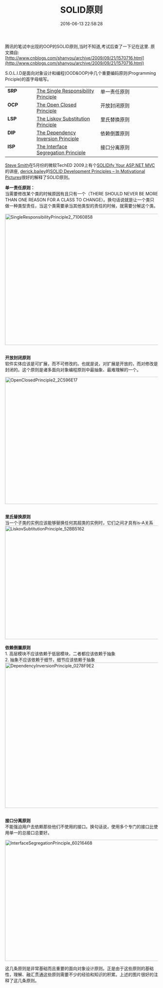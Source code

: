 ﻿---
layout: post
title: SOLID原则
date: 2016-06-13 22:58:28
tags: OOP
category: OOP
comments: true
---


腾讯的笔试中出现的OOP的SOLID原则,当时不知道,考试后查了一下记在这里.
原文摘自:[http://www.cnblogs.com/shanyou/archive/2009/09/21/1570716.html](http://www.cnblogs.com/shanyou/archive/2009/09/21/1570716.html)


<div id="cnblogs_post_body"><p>S.O.L.I.D是面向对象设计和编程(OOD&amp;OOP)中几个重要编码原则(Programming Priciple)的首字母缩写。</p>
<table border="0" cellspacing="0" cellpadding="2" width="809">
<tr>
<td valign="top" width="133"><strong>SRP</strong></td>
<td valign="top" width="299"><a href="http://www.objectmentor.com/resources/articles/srp.pdf">The Single Responsibility Principle </a><br /></td>
<td valign="top" width="375">单一责任原则</td></tr>
<tr>
<td valign="top" width="133"><strong>OCP</strong></td>
<td valign="top" width="299"><a href="http://www.objectmentor.com/resources/articles/ocp.pdf">The Open Closed Principle</a> <br /></td>
<td valign="top" width="375">开放封闭原则</td></tr>
<tr>
<td valign="top" width="133"><strong>LSP</strong></td>
<td valign="top" width="299"><a href="http://www.objectmentor.com/resources/articles/lsp.pdf">The Liskov Substitution Principle</a></td>
<td valign="top" width="375">里氏替换原则</td></tr>
<tr>
<td valign="top" width="133"><strong>DIP</strong> </td>
<td valign="top" width="299"><a href="http://www.objectmentor.com/resources/articles/dip.pdf">The Dependency Inversion Principle</a></td>
<td valign="top" width="375">依赖倒置原则</td></tr>
<tr>
<td valign="top" width="133"><strong>ISP</strong></td>
<td valign="top" width="299"><a href="http://www.objectmentor.com/resources/articles/isp.pdf">The Interface Segregation Principle</a></td>
<td valign="top" width="375">接口分离原则</td></tr></table>
<p><a href="http://stevesmithblog.com/">Steve Smith</a>在5月份的微软TechED 2009上有个<a href="http://stevesmithblog.com/blog/teched-2009-session-aftermath/">SOLIDify Your ASP.NET MVC</a>的讲座, <a href="http://www.lostechies.com/members/derick.bailey/default.aspx">derick.bailey</a>的<a href="http://www.lostechies.com/blogs/derickbailey/archive/2009/02/11/solid-development-principles-in-motivational-pictures.aspx">SOLID Development Principles &#8211; In Motivational Pictures</a>很好的解释了SOLID原则。</p>
<p><strong>单一责任原则：</strong> <br />当需要修改某个类的时候原因有且只有一个（THERE SHOULD NEVER BE MORE THAN ONE REASON FOR A CLASS TO CHANGE）。换句话说就是让一个类只做一种类型责任，当这个类需要承当其他类型的责任的时候，就需要分解这个类。 <br />&nbsp;<a href="http://images.cnblogs.com/cnblogs_com/shanyou/WindowsLiveWriter/SOLID_6402/SingleResponsibilityPrinciple2_71060858_2.jpg"><img style="border-bottom: 0px; border-left: 0px; display: inline; border-top: 0px; border-right: 0px" title="SingleResponsibilityPrinciple2_71060858" border="0" alt="SingleResponsibilityPrinciple2_71060858" src="http://images.cnblogs.com/cnblogs_com/shanyou/WindowsLiveWriter/SOLID_6402/SingleResponsibilityPrinciple2_71060858_thumb.jpg" width="581" height="433" /></a> </p>
<p><br /><strong>开放封闭原则</strong> <br />软件实体应该是可扩展，而不可修改的。也就是说，对扩展是开放的，而对修改是封闭的。这个原则是诸多面向对象编程原则中最抽象、最难理解的一个。</p>
<p><a href="http://images.cnblogs.com/cnblogs_com/shanyou/WindowsLiveWriter/SOLID_6402/OpenClosedPrinciple2_2C596E17_2.jpg"><img style="border-bottom: 0px; border-left: 0px; display: inline; border-top: 0px; border-right: 0px" title="OpenClosedPrinciple2_2C596E17" border="0" alt="OpenClosedPrinciple2_2C596E17" src="http://images.cnblogs.com/cnblogs_com/shanyou/WindowsLiveWriter/SOLID_6402/OpenClosedPrinciple2_2C596E17_thumb.jpg" width="595" height="420" /></a>&nbsp;</p>
<p><strong>里氏替换原则</strong> <br />当一个子类的实例应该能够替换任何其超类的实例时，它们之间才具有is-A关系 <br /><a href="http://images.cnblogs.com/cnblogs_com/shanyou/WindowsLiveWriter/SOLID_6402/LiskovSubtitutionPrinciple_52BB5162_2.jpg"><img style="border-bottom: 0px; border-left: 0px; display: inline; border-top: 0px; border-right: 0px" title="LiskovSubtitutionPrinciple_52BB5162" border="0" alt="LiskovSubtitutionPrinciple_52BB5162" src="http://images.cnblogs.com/cnblogs_com/shanyou/WindowsLiveWriter/SOLID_6402/LiskovSubtitutionPrinciple_52BB5162_thumb.jpg" width="603" height="375" /></a>&nbsp; <br /><strong>依赖倒置原则<br /></strong>1. 高层模块不应该依赖于低层模块，二者都应该依赖于抽象 <br />2. 抽象不应该依赖于细节，细节应该依赖于抽象 <br /><a href="http://images.cnblogs.com/cnblogs_com/shanyou/WindowsLiveWriter/SOLID_6402/DependencyInversionPrinciple_0278F9E2_2.jpg"><img style="border-bottom: 0px; border-left: 0px; display: inline; border-top: 0px; border-right: 0px" title="DependencyInversionPrinciple_0278F9E2" border="0" alt="DependencyInversionPrinciple_0278F9E2" src="http://images.cnblogs.com/cnblogs_com/shanyou/WindowsLiveWriter/SOLID_6402/DependencyInversionPrinciple_0278F9E2_thumb.jpg" width="610" height="480" /></a> </p><a href="http://hi.baidu.com/mickeycn/blog/item/e60900129241da56f819b884.html"></a>
<p><br /><strong>接口分离原则</strong> <br />不能强迫用户去依赖那些他们不使用的接口。换句话说，使用多个专门的接口比使用单一的总接口总要好。 <br /></p>
<p><a href="http://images.cnblogs.com/cnblogs_com/shanyou/WindowsLiveWriter/SOLID_6402/InterfaceSegregationPrinciple_60216468_2.jpg"><img style="border-bottom: 0px; border-left: 0px; display: inline; border-top: 0px; border-right: 0px" title="InterfaceSegregationPrinciple_60216468" border="0" alt="InterfaceSegregationPrinciple_60216468" src="http://images.cnblogs.com/cnblogs_com/shanyou/WindowsLiveWriter/SOLID_6402/InterfaceSegregationPrinciple_60216468_thumb.jpg" width="614" height="400" /></a> </p>
<p>这几条原则是非常基础而且重要的面向对象设计原则。正是由于这些原则的基础性，理解、融汇贯通这些原则需要不少的经验和知识的积累。上述的图片很好的注释了这几条原则。</p>
